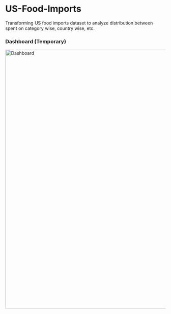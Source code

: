 # US-Food-Imports
Transforming US food imports dataset to analyze distribution between spent on category wise, country wise, etc.

### Dashboard (Temporary)
<img width="815" alt="Dashboard" src="https://github.com/user-attachments/assets/2ce19caa-3417-4225-a460-cba114abe832">